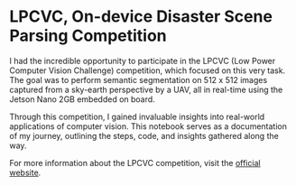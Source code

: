 <div class="alert alert-info" role="alert">
  <h1><strong>LPCVC, On-device Disaster Scene Parsing Competition</strong></h1>
  <p>I had the incredible opportunity to participate in the LPCVC (Low Power Computer Vision Challenge) competition, which focused on this very task. The goal was to perform semantic segmentation on 512 x 512 images captured from a sky-earth perspective by a UAV, all in real-time using the Jetson Nano 2GB embedded on board.</p>
  <p>Through this competition, I gained invaluable insights into real-world applications of computer vision. This notebook serves as a documentation of my journey, outlining the steps, code, and insights gathered along the way.</p>
  <p>For more information about the LPCVC competition, visit the <a href="https://lpcv.ai/2023LPCVC/introduction" target="_blank">official website</a>.</p>
</div>
